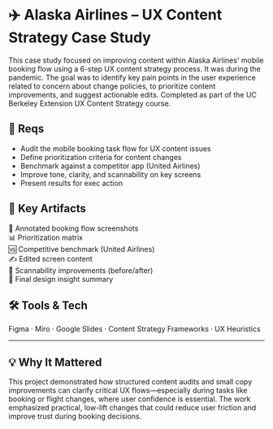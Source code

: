 # ✈️ Alaska Airlines – UX Content Strategy Case Study

This case study focused on improving content within Alaska Airlines' mobile booking flow using a 6-step UX content strategy process. It was during the pandemic. The goal was to identify key pain points in the user experience related to concern about change policies, to prioritize content improvements, and suggest actionable edits. Completed as part of the UC Berkeley Extension UX Content Strategy course.

## 📌 Reqs  
- Audit the mobile booking task flow for UX content issues  
- Define prioritization criteria for content changes  
- Benchmark against a competitor app (United Airlines)  
- Improve tone, clarity, and scannability on key screens
- Present results for exec action

## 📂 Key Artifacts  
📸 Annotated booking flow screenshots  
📊 Prioritization matrix  
🆚 Competitive benchmark (United Airlines)  
✍️ Edited screen content  
🔎 Scannability improvements (before/after)  
🧠 Final design insight summary

## 🛠 Tools & Tech  
Figma · Miro · Google Slides · Content Strategy Frameworks · UX Heuristics

---

## 💡 Why It Mattered  
This project demonstrated how structured content audits and small copy improvements can clarify critical UX flows—especially during tasks like booking or flight changes, where user confidence is essential. The work emphasized practical, low-lift changes that could reduce user friction and improve trust during booking decisions.
